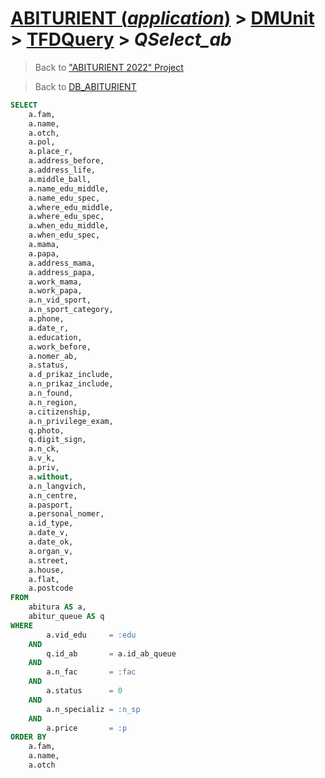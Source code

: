 # [ABITURIENT (*application*)](../../app_abiturient_2022.md) > [DMUnit](../DMUnit.md) > [TFDQuery](TDFQuery.md) > *QSelect_ab*

> Back to ["ABITURIENT 2022" Project](/README.md)

> Back to [DB_ABITURIENT](../../../db/db_abiturient_2022.md)

```sql
SELECT
    a.fam,
    a.name,
    a.otch,
    a.pol,
    a.place_r,
    a.address_before,
    a.address_life,
    a.middle_ball,
    a.name_edu_middle,
    a.name_edu_spec,
    a.where_edu_middle,
    a.where_edu_spec,
    a.when_edu_middle,
    a.when_edu_spec,
    a.mama,
    a.papa,
    a.address_mama,
    a.address_papa,
    a.work_mama,
    a.work_papa,
    a.n_vid_sport,
    a.n_sport_category,
    a.phone,
    a.date_r,
    a.education,
    a.work_before,
    a.nomer_ab,
    a.status,
    a.d_prikaz_include,
    a.n_prikaz_include,
    a.n_found,
    a.n_region,
    a.citizenship,
    a.n_privilege_exam,
    q.photo,
    q.digit_sign,
    a.n_ck,
    a.v_k,
    a.priv,
    a.without,
    a.n_langvich,
    a.n_centre,
    a.pasport,
    a.personal_nomer,
    a.id_type,
    a.date_v,
    a.date_ok,
    a.organ_v,
    a.street,
    a.house,
    a.flat,
    a.postcode
FROM
    abitura AS a,
    abitur_queue AS q
WHERE
        a.vid_edu     = :edu
    AND
        q.id_ab       = a.id_ab_queue
    AND
        a.n_fac       = :fac  
    AND
        a.status      = 0  
    AND
        a.n_specializ = :n_sp  
    AND
        a.price       = :p
ORDER BY
    a.fam,
    a.name,
    a.otch
```